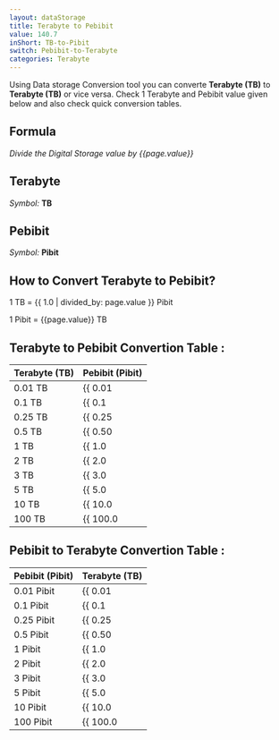 ```yaml
---
layout: dataStorage
title: Terabyte to Pebibit
value: 140.7
inShort: TB-to-Pibit
switch: Pebibit-to-Terabyte
categories: Terabyte
---
```


Using Data storage Conversion tool you can converte **Terabyte (TB)** to **Terabyte (TB)** or vice versa. Check 1 Terabyte and Pebibit value given below and also check quick conversion tables.

## Formula
*Divide the Digital Storage value by {{page.value}}*

## Terabyte
*Symbol:* **TB**

## Pebibit
*Symbol:* **Pibit**

## How to Convert Terabyte to Pebibit?

1 TB = {{ 1.0 | divided_by: page.value }} Pibit

1 Pibit = {{page.value}} TB


## Terabyte to Pebibit Convertion Table :

| Terabyte (TB) | Pebibit (Pibit) |
| ---- | ---- |
| 0.01 TB | {{ 0.01 | divided_by: page.value | round: 12 }} Pibit |
| 0.1 TB | {{ 0.1 | divided_by: page.value | round: 12 }} Pibit |
| 0.25 TB | {{ 0.25 | divided_by: page.value | round: 12 }} Pibit |
| 0.5 TB | {{ 0.50 | divided_by: page.value | round: 12 }} Pibit |
| 1 TB | {{ 1.0 | divided_by: page.value | round: 12 }} Pibit |
| 2 TB | {{ 2.0 | divided_by: page.value | round: 12 }} Pibit |
| 3 TB | {{ 3.0 | divided_by: page.value | round: 12 }} Pibit |
| 5 TB | {{ 5.0 | divided_by: page.value | round: 12 }} Pibit |
| 10 TB | {{ 10.0 | divided_by: page.value | round: 12 }} Pibit |
| 100 TB | {{ 100.0 | divided_by: page.value | round: 12 }} Pibit |

## Pebibit to Terabyte Convertion Table :

| Pebibit (Pibit) | Terabyte (TB) |
| ---- | ---- |
| 0.01 Pibit | {{ 0.01 | times: page.value | round: 12 }} TB |
| 0.1 Pibit | {{ 0.1 | times: page.value | round: 12 }} TB |
| 0.25 Pibit | {{ 0.25 | times: page.value | round: 12 }} TB |
| 0.5 Pibit | {{ 0.50 | times: page.value | round: 12 }} TB |
| 1 Pibit | {{ 1.0 | times: page.value | round: 12 }} TB |
| 2 Pibit | {{ 2.0 | times: page.value | round: 12 }} TB |
| 3 Pibit | {{ 3.0 | times: page.value | round: 12 }} TB |
| 5 Pibit | {{ 5.0 | times: page.value | round: 12 }} TB |
| 10 Pibit | {{ 10.0 | times: page.value | round: 12 }} TB |
| 100 Pibit | {{ 100.0 | times: page.value | round: 12 }} TB |


<script>
document.getElementById('selectInput')[16].selected = true
document.getElementById('selectOutput')[19].selected = true
</script>
